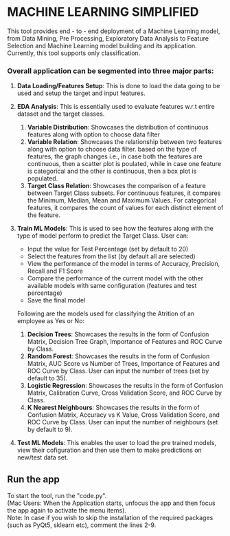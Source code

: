 # MACHINE LEARNING SIMPLIFIED

This tool provides end - to - end deployment of a Machine Learning model, from Data Mining, Pre Processing, Exploratory Data Analysis to Feature Selection and Machine Learning model building and its application. Currently, this tool supports only classification.

### Overall application can be segmented into three major parts:

1. **Data Loading/Features Setup**: This is done to load the data going to be used and setup the target and input features.
 
2. **EDA Analysis**: This is essentially used to evaluate features w.r.t entire dataset and the target classes.
    1. **Variable Distribution**: Showcases the distribution of continuous features along with option to choose data filter
    2. **Variable Relation**: Showcases the relationship between two features along with option to choose data filter. based on the type of features, the graph changes i.e., in case both the features are continuous, then a scatter plot is poulated, while in case one feature is categorical and the other is continuous, then a box plot is populated.
    3. **Target Class Relation**: Showcases the comparison of a feature between Target Class subsets. For continuous features, it compares the Minimum, Median, Mean and Maximum Values. For categorical features, it compares the count of values for each distinct element of the feature.

3. **Train ML Models**: This is used to see how the features along with the type of model perform to predict the Target Class. User can:
    * Input the value for Test Percentage (set by default to 20)
    * Select the features from the list (by default all are selected)
    * View the performance of the model in terms of Accuracy, Precision, Recall and F1 Score
    * Compare the performance of the current model with the other available models with same configuration (features and test percentage)
    * Save the final model
    
    Following are the models used for classifying the Atrition of an employee as Yes or No:
    1. **Decision Trees**: Showcases the results in the form of Confusion Matrix, Decision Tree Graph, Importance of Features and ROC Curve by Class.
    2. **Random Forest**: Showcases the results in the form of Confusion Matrix, AUC Score vs Number of Trees, Importance of Features and ROC Curve by Class. User can input the number of trees (set by default to 35).
    3. **Logistic Regression**: Showcases the results in the form of Confusion Matrix, Calibration Curve, Cross Validation Score, and ROC Curve by Class.
    4. **K Nearest Neighbours**: Showcases the results in the form of Confusion Matrix, Accuracy vs K Value, Cross Validation Score, and ROC Curve by Class. User can input the number of neighbours (set by default to 9).

3. **Test ML Models**: This enables the user to load the pre trained models, view their cofiguration and then use them to make predictions on new/test data set.

## Run the app
To start the tool, run the "code.py".  
(Mac Users: When the Application starts, unfocus the app and then focus the app again to activate the menu items).  
Note: In case if you wish to skip the installation of the required packages (such as PyQt5, sklearn etc), comment the lines 2-9.

